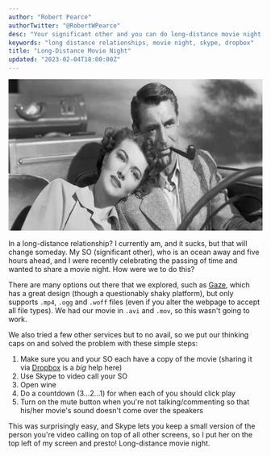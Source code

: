 ```yaml
---
author: "Robert Pearce"
authorTwitter: "@RobertWPearce"
desc: "Your significant other and you can do long-distance movie night easily. Here's how."
keywords: "long distance relationships, movie night, skype, dropbox"
title: "Long-Distance Movie Night"
updated: "2023-02-04T18:00:00Z"
---
```


<img
  alt="Wooden unicorn wall mount"
  decoding="async"
  height="300"
  src="/images/movie-night-cary-grant.webp"
  width="615"
/>

In a long-distance relationship? I currently am, and it sucks, but that will
change someday. My SO (significant other), who is an ocean away and five hours
ahead, and I were recently celebrating the passing of time and wanted to share
a movie night. How were we to do this?

There are many options out there that we explored, such as
[Gaze](https://letsgaze.com), which has a great design (though a questionably
shaky platform), but only supports `.mp4`, `.ogg` and `.woff` files (even if you
alter the webpage to accept all file types). We had our movie in `.avi` and
`.mov`, so this wasn't going to work.

We also tried a few other services but to no avail, so we put our thinking caps
on and solved the problem with these simple steps:

1. Make sure you and your SO each have a copy of the movie (sharing it via
  [Dropbox](https://www.dropbox.com) is a _big_ help here)
1. Use Skype to video call your SO
1. Open wine
1. Do a countdown (3...2...1) for when each of you should click play
1. Turn on the mute button when you're not talking/commenting so that his/her
   movie's sound doesn't come over the speakers

This was surprisingly easy, and Skype lets you keep a small version of the
person you're video calling on top of all other screens, so I put her on the top
left of my screen and presto! Long-distance movie night.

